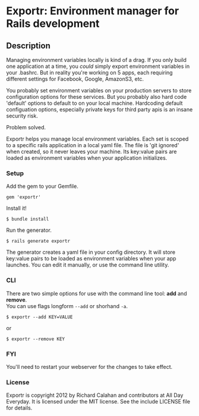 # Exportr: Environment manager for Rails development

## Description

Managing environment variables locally is kind of a drag. If you only build one application at a time, you *could* simply export environment variables in your .bashrc. 
But in reality you're working on 5 apps, each requiring different settings for Facebook, Google, AmazonS3, etc. 

You probably set environment variables on your production servers to store configuration options for these services. But you probably also hard code
'default' options to default to on your local machine. Hardcoding default configuation options, especially private keys for third party apis is an insane security risk.

Problem solved.

Exportr helps you manage local environment variables. Each set is scoped to a specific rails application in a local yaml file. The file is 'git ignored' when created, so it never leaves your machine. Its key:value pairs are loaded as environment variables when your application initializes.  

### Setup

Add the gem to your Gemfile.

    gem 'exportr'

Install it!

    $ bundle install
    
Run the generator.

    $ rails generate exportr
    
The generator creates a yaml file in your config directory. It will store key:value pairs to be loaded as environment variables when your app launches. You can edit it manually, or use the command line utility.

### CLI

There are two simple options for use with the command line tool: **add** and **remove**.  
You can use flags longform `--add` or shorhand `-a`.

    $ exportr --add KEY=VALUE
or

    $ exportr --remove KEY
    
### FYI

You'll need to restart your webserver for the changes to take effect. 
    
### License

Exportr is copyright 2012 by Richard Calahan and contributors at All Day Everyday. It is licensed under the MIT license. See the include LICENSE file for details.
